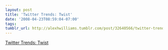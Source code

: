 ```yaml
---
layout: post
title: 'Twitter Trends: Twist'
date: '2008-04-23T08:59:04-07:00'
tags: 
tumblr_url: http://alexhwilliams.tumblr.com/post/32640566/twitter-trends-twist
---
```

<a href="http://www.techcrunch.com/2008/04/23/twitter-trends-twist/">Twitter Trends: Twist</a><br/>
